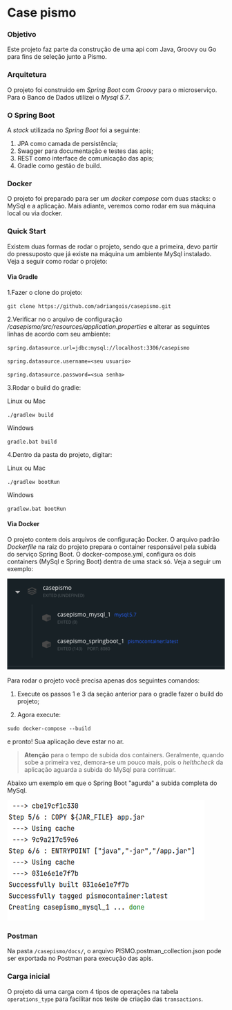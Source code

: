 # Case pismo

### Objetivo

Este projeto faz parte da construção de uma api com Java, Groovy ou Go para fins de seleção junto a Pismo.

### Arquitetura

O projeto foi construido em *Spring Boot* com *Groovy* para o microserviço. Para o Banco de Dados utilizei o *Mysql 5.7*.

### O Spring Boot
A *stack* utilizada no *Spring Boot* foi a seguinte:
1. JPA como camada de persistência;
2. Swagger para documentação e testes das apis;
3. REST como interface de comunicação das apis;
4. Gradle como gestão de build.


### Docker

O projeto foi preparado para ser um *docker compose* com duas stacks: o MySql e a aplicação.
Mais adiante, veremos como rodar em sua máquina local ou via docker.

### Quick Start

Existem duas formas de rodar o projeto, sendo que a primeira, devo partir do pressuposto que já existe na máquina um ambiente MySql instalado. Veja a seguir como rodar o projeto:

#### Via Gradle

1.Fazer o clone do projeto:

``
git clone https://github.com/adriangois/casepismo.git
``

2.Verificar no o arquivo de configuração */casepismo/src/resources/application.properties* e alterar as seguintes linhas de acordo com seu ambiente:

``spring.datasource.url=jdbc:mysql://localhost:3306/casepismo``

``spring.datasource.username=<seu usuario>``

``spring.datasource.password=<sua senha>``

3.Rodar o build do gradle:

Linux ou Mac

``./gradlew build``

Windows

``gradle.bat build``

4.Dentro da pasta do projeto, digitar:

Linux ou Mac

``
./gradlew bootRun
``

Windows

``
gradlew.bat bootRun
``

#### Via Docker

O projeto contem dois arquivos de configuração Docker. O arquivo padrão *Dockerfile* na raiz do projeto prepara o container responsável pela subida do serviço Spring Boot.
O docker-compose.yml, configura os dois containers (MySql e Spring Boot) dentra de uma stack só. Veja a seguir um exemplo:

![alt text](https://github.com/adriangois/casepismo/blob/master/docs/stack.png?raw=true)


Para rodar o projeto você precisa apenas dos seguintes comandos:

1. Execute os passos 1 e 3 da seção anterior para o gradle fazer o build do projeto;

2. Agora execute:

``
sudo docker-compose --build
``

e pronto! Sua aplicação deve estar no ar. 

> **Atenção** para o tempo de subida dos containers. Geralmente, quando sobe a primeira vez, demora-se um pouco mais, pois o *helthcheck* da aplicação aguarda a subida do MySql para continuar.

Abaixo um exemplo em que o Spring Boot "agurda" a subida completa do MySql.

![alt text](https://github.com/adriangois/casepismo/blob/master/docs/helthcheck.png?raw=true)


### Postman

Na pasta `/casepismo/docs/`, o arquivo PISMO.postman_collection.json pode ser exportada no Postman para execução das apis.

### Carga inicial

O projeto dá uma carga com 4 tipos de operações na tabela `operations_type` para facilitar nos teste de criação das `transactions`.
